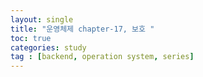 ```yaml
---
layout: single
title: "운영체제 chapter-17, 보호 "
toc: true
categories: study
tag : [backend, operation system, series]
---
```


